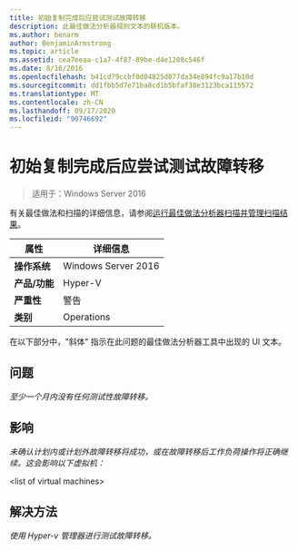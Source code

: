 ```yaml
---
title: 初始复制完成后应尝试测试故障转移
description: 此最佳做法分析器规则文本的联机版本。
ms.author: benarm
author: BenjaminArmstrong
ms.topic: article
ms.assetid: cea7eeaa-c1a7-4f87-89be-d4e1208c546f
ms.date: 8/16/2016
ms.openlocfilehash: b41cd79ccbf0d04825d077da34e894fc9a17b10d
ms.sourcegitcommit: dd1fbb5d7e71ba8cd1b5bfaf38e3123bca115572
ms.translationtype: MT
ms.contentlocale: zh-CN
ms.lasthandoff: 09/17/2020
ms.locfileid: "90746692"
---
```

# <a name="test-failover-should-be-attempted-after-initial-replication-is-complete"></a>初始复制完成后应尝试测试故障转移

>适用于：Windows Server 2016

有关最佳做法和扫描的详细信息，请参阅[运行最佳做法分析器扫描并管理扫描结果](https://go.microsoft.com/fwlink/p/?LinkID=223177)。

|属性|详细信息|
|-|-|
|**操作系统**|Windows Server 2016|
|**产品/功能**|Hyper-V|
|**严重性**|警告|
|**类别**|Operations|

在以下部分中，"斜体" 指示在此问题的最佳做法分析器工具中出现的 UI 文本。

## <a name="problem"></a>问题
*至少一个月内没有任何测试性故障转移。*

## <a name="impact"></a>影响
*未确认计划内或计划外故障转移将成功，或在故障转移后工作负荷操作将正确继续。这会影响以下虚拟机：*

\<list of virtual machines>

## <a name="resolution"></a>解决方法
*使用 Hyper-v 管理器进行测试故障转移。*



